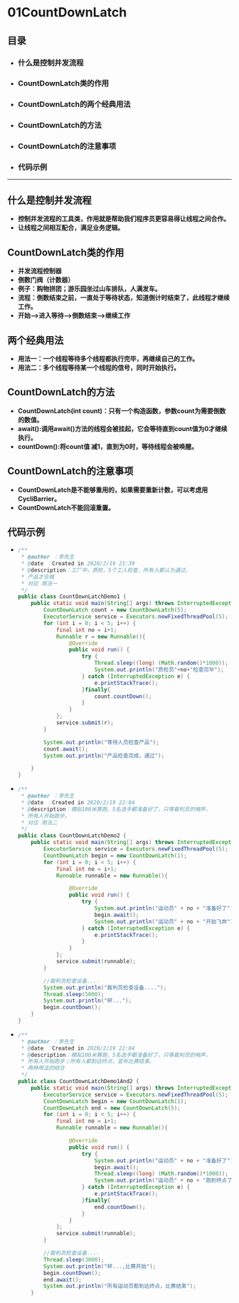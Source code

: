 # 01CountDownLatch

## 目录

- ### 什么是控制并发流程

- ### CountDownLatch类的作用

- ### CountDownLatch的两个经典用法

- ### CountDownLatch的方法

- ### CountDownLatch的注意事项

- ### 代码示例

------

## 什么是控制并发流程

- **控制并发流程的工具类，作用就是帮助我们程序员更容易得让线程之间合作。**
- **让线程之间相互配合，满足业务逻辑。**

## CountDownLatch类的作用

- **并发流程控制器**
- **倒数门阀（计数器）**
- **例子：购物拼团；游乐园坐过山车排队，人满发车。**
- **流程：倒数结束之前，一直处于等待状态，知道倒计时结束了，此线程才继续工作。**
- **开始——>进入等待——>倒数结束——>继续工作**

## 两个经典用法

- **用法一：一个线程等待多个线程都执行完毕，再继续自己的工作。**
- **用法二：多个线程等待某一个线程的信号，同时开始执行。**

## CountDownLatch的方法

- **CountDownLatch(int count)：只有一个构造函数，参数count为需要倒数的数值。**
- **await():调用await()方法的线程会被挂起，它会等待直到count值为0才继续执行。**
- **countDown():将count值 减1，直到为0时，等待线程会被唤醒。**

## CountDownLatch的注意事项

- **CountDownLatch是不能够重用的，如果需要重新计数，可以考虑用CycliBarrier。**
- **CountDownLatch不能回滚重置。**

## 代码示例

- ```java
  /**
   * @author ：李先生
   * @date ：Created in 2020/2/19 21:39
   * @description：工厂中，质检，5个工人检查，所有人都认为通过，
   * 产品才合格
   * 对应 用法一
   */
  public class CountDownLatchDemo1 {
      public static void main(String[] args) throws InterruptedException {
          CountDownLatch count = new CountDownLatch(5);
          ExecutorService service = Executors.newFixedThreadPool(5);
          for (int i = 0; i < 5; i++) {
              final int no = i+1;
              Runnable r = new Runnable(){
                  @Override
                  public void run() {
                      try {
                          Thread.sleep((long) (Math.random()*1000));
                          System.out.println("质检员"+no+"检查完毕");
                      } catch (InterruptedException e) {
                          e.printStackTrace();
                      }finally{
                          count.countDown();
                      }
                  }
              };
              service.submit(r);
          }
  
          System.out.println("等待人员检查产品");
          count.await();
          System.out.println("产品检查完成，通过");
  
      }
  }
  ```

- ```java
  /**
   * @author ：李先生
   * @date ：Created in 2020/2/19 22:04
   * @description：模拟100米赛跑，5名选手都准备好了，只等裁判员的哨声，
   * 所有人开始跑步。
   * 对应 用法二
   */
  public class CountDownLatchDemo2 {
      public static void main(String[] args) throws InterruptedException {
          ExecutorService service = Executors.newFixedThreadPool(5);
          CountDownLatch begin = new CountDownLatch(1);
          for (int i = 0; i < 5; i++) {
              final int no = i+1;
              Runnable runnable = new Runnable(){
  
                  @Override
                  public void run() {
                      try {
                          System.out.println("运动员" + no + "准备好了");
                          begin.await();
                          System.out.println("运动员" + no + "开始飞奔");
                      } catch (InterruptedException e) {
                          e.printStackTrace();
                      }
                  }
              };
              service.submit(runnable);
          }
  
          //裁判员检查设备....
          System.out.println("裁判员检查设备....");
          Thread.sleep(5000);
          System.out.println("砰...");
          begin.countDown();
      }
  }
  ```

- ```java
  /**
   * @author ：李先生
   * @date ：Created in 2020/2/19 22:04
   * @description：模拟100米赛跑，5名选手都准备好了，只等裁判员的哨声，
   * 所有人开始跑步；所有人都到达终点，宣布比赛结束。
   * 两种用法的结合
   */
  public class CountDownLatchDemo1And2 {
      public static void main(String[] args) throws InterruptedException {
          ExecutorService service = Executors.newFixedThreadPool(5);
          CountDownLatch begin = new CountDownLatch(1);
          CountDownLatch end = new CountDownLatch(5);
          for (int i = 0; i < 5; i++) {
              final int no = i+1;
              Runnable runnable = new Runnable(){
  
                  @Override
                  public void run() {
                      try {
                          System.out.println("运动员" + no + "准备好了");
                          begin.await();
                          Thread.sleep((long) (Math.random()*1000));
                          System.out.println("运动员" + no + "跑到终点了");
                      } catch (InterruptedException e) {
                          e.printStackTrace();
                      }finally{
                          end.countDown();
                      }
                  }
              };
              service.submit(runnable);
          }
  
          //裁判员检查设备....
          Thread.sleep(3000);
          System.out.println("砰...,比赛开始");
          begin.countDown();
          end.await();
          System.out.println("所有运动员都到达终点，比赛结束");
      }
  ```

  